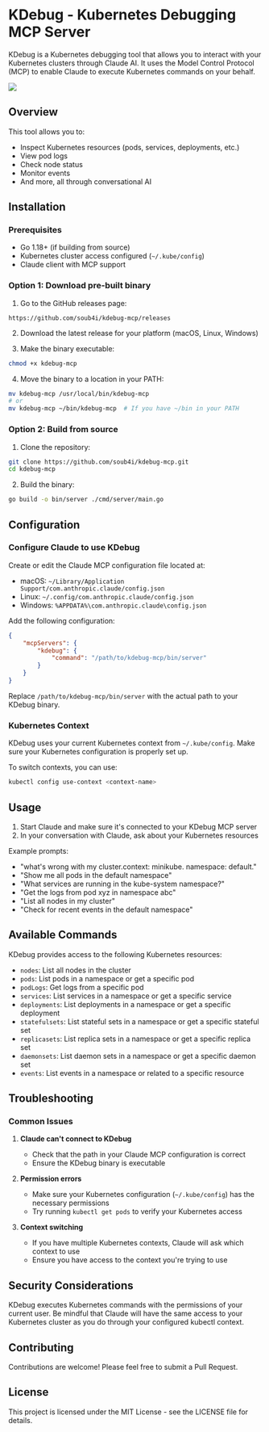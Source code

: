# KDebug - Kubernetes Debugging MCP Server

KDebug is a Kubernetes debugging tool that allows you to interact with your Kubernetes clusters through Claude AI. It uses the Model Control Protocol (MCP) to enable Claude to execute Kubernetes commands on your behalf.

<p align="center" width="100%">

![](demo.gif)

</p>

## Overview

This tool allows you to:
- Inspect Kubernetes resources (pods, services, deployments, etc.)
- View pod logs
- Check node status
- Monitor events
- And more, all through conversational AI

## Installation

### Prerequisites

- Go 1.18+ (if building from source)
- Kubernetes cluster access configured (`~/.kube/config`)
- Claude client with MCP support

### Option 1: Download pre-built binary

1. Go to the GitHub releases page:

```
https://github.com/soub4i/kdebug-mcp/releases
```

2. Download the latest release for your platform (macOS, Linux, Windows)

3. Make the binary executable:

```bash
chmod +x kdebug-mcp
```

4. Move the binary to a location in your PATH:

```bash
mv kdebug-mcp /usr/local/bin/kdebug-mcp
# or 
mv kdebug-mcp ~/bin/kdebug-mcp  # If you have ~/bin in your PATH
```

### Option 2: Build from source

1. Clone the repository:

```bash
git clone https://github.com/soub4i/kdebug-mcp.git
cd kdebug-mcp
```

2. Build the binary:

```bash
go build -o bin/server ./cmd/server/main.go
```

## Configuration

### Configure Claude to use KDebug

Create or edit the Claude MCP configuration file located at:

- macOS: `~/Library/Application Support/com.anthropic.claude/config.json`
- Linux: `~/.config/com.anthropic.claude/config.json`
- Windows: `%APPDATA%\com.anthropic.claude\config.json`

Add the following configuration:

```json
{
    "mcpServers": {
        "kdebug": {
            "command": "/path/to/kdebug-mcp/bin/server"
        }
    }
}
```

Replace `/path/to/kdebug-mcp/bin/server` with the actual path to your KDebug binary.

### Kubernetes Context

KDebug uses your current Kubernetes context from `~/.kube/config`. Make sure your Kubernetes configuration is properly set up.

To switch contexts, you can use:

```bash
kubectl config use-context <context-name>
```

## Usage

1. Start Claude and make sure it's connected to your KDebug MCP server
2. In your conversation with Claude, ask about your Kubernetes resources

Example prompts:
- "what's wrong with my cluster.context: minikube. namespace: default."
- "Show me all pods in the default namespace"
- "What services are running in the kube-system namespace?"
- "Get the logs from pod xyz in namespace abc"
- "List all nodes in my cluster"
- "Check for recent events in the default namespace"

## Available Commands

KDebug provides access to the following Kubernetes resources:

- `nodes`: List all nodes in the cluster
- `pods`: List pods in a namespace or get a specific pod
- `podLogs`: Get logs from a specific pod
- `services`: List services in a namespace or get a specific service
- `deployments`: List deployments in a namespace or get a specific deployment
- `statefulsets`: List stateful sets in a namespace or get a specific stateful set
- `replicasets`: List replica sets in a namespace or get a specific replica set
- `daemonsets`: List daemon sets in a namespace or get a specific daemon set
- `events`: List events in a namespace or related to a specific resource

## Troubleshooting

### Common Issues

1. **Claude can't connect to KDebug**
   - Check that the path in your Claude MCP configuration is correct
   - Ensure the KDebug binary is executable

2. **Permission errors**
   - Make sure your Kubernetes configuration (`~/.kube/config`) has the necessary permissions
   - Try running `kubectl get pods` to verify your Kubernetes access

3. **Context switching**
   - If you have multiple Kubernetes contexts, Claude will ask which context to use
   - Ensure you have access to the context you're trying to use

## Security Considerations

KDebug executes Kubernetes commands with the permissions of your current user. Be mindful that Claude will have the same access to your Kubernetes cluster as you do through your configured kubectl context.

## Contributing

Contributions are welcome! Please feel free to submit a Pull Request.

## License

This project is licensed under the MIT License - see the LICENSE file for details.


